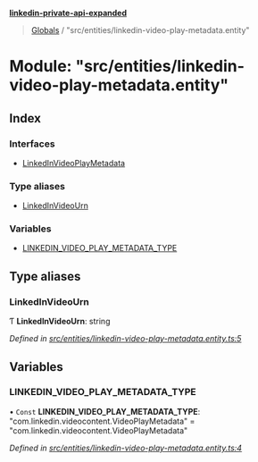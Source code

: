 **[linkedin-private-api-expanded](../README.md)**

> [Globals](../globals.md) / "src/entities/linkedin-video-play-metadata.entity"

# Module: "src/entities/linkedin-video-play-metadata.entity"

## Index

### Interfaces

* [LinkedInVideoPlayMetadata](../interfaces/_src_entities_linkedin_video_play_metadata_entity_.linkedinvideoplaymetadata.md)

### Type aliases

* [LinkedInVideoUrn](_src_entities_linkedin_video_play_metadata_entity_.md#linkedinvideourn)

### Variables

* [LINKEDIN\_VIDEO\_PLAY\_METADATA\_TYPE](_src_entities_linkedin_video_play_metadata_entity_.md#linkedin_video_play_metadata_type)

## Type aliases

### LinkedInVideoUrn

Ƭ  **LinkedInVideoUrn**: string

*Defined in [src/entities/linkedin-video-play-metadata.entity.ts:5](https://github.com/khanhtranngoccva/linkedin-private-api/blob/355192d/src/entities/linkedin-video-play-metadata.entity.ts#L5)*

## Variables

### LINKEDIN\_VIDEO\_PLAY\_METADATA\_TYPE

• `Const` **LINKEDIN\_VIDEO\_PLAY\_METADATA\_TYPE**: \"com.linkedin.videocontent.VideoPlayMetadata\" = "com.linkedin.videocontent.VideoPlayMetadata"

*Defined in [src/entities/linkedin-video-play-metadata.entity.ts:4](https://github.com/khanhtranngoccva/linkedin-private-api/blob/355192d/src/entities/linkedin-video-play-metadata.entity.ts#L4)*
